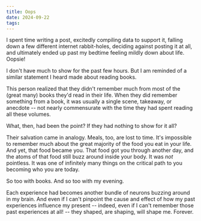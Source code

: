```yaml
---
title: Oops
date: 2024-09-22
tags:
---
```


I spent time writing a post, excitedly compiling data to support it, falling down a few different internet rabbit-holes, deciding against posting it at all, and ultimately ended up past my bedtime feeling mildly down about life. Oopsie!

I don't have much to show for the past few hours. But I am reminded of a similar statement I heard made about reading books.

This person realized that they didn't remember much from most of the (great many) books they'd read in their life. When they did remember something from a book, it was usually a single scene, takeaway, or anecdote -- not nearly commensurate with the time they had spent reading all these volumes.

What, then, had been the point? If they had nothing to show for it all?

Their salvation came in analogy. Meals, too, are lost to time. It's impossible to remember much about the great majority of the food you eat in your life. And yet, that food became you. That food got you through another day, and the atoms of that food still buzz around inside your body. It was *not* pointless. It was one of infinitely many things on the critical path to you becoming who you are today.

So too with books. And so too with my evening.

Each experience had becomes another bundle of neurons buzzing around in my brain. And even if I can't pinpoint the cause and effect of how my past experiences influence my present -- indeed, even if I can't remember those past experiences at all! -- they shaped, are shaping, will shape me. Forever.